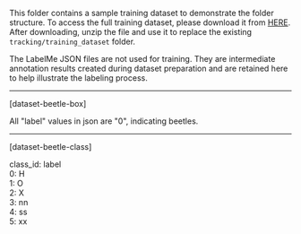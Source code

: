 This folder contains a sample training dataset to demonstrate the folder structure. To access the full training dataset, please download it from [HERE](https://drive.google.com/drive/folders/1vGJgGVYwupqA06Lj6wFC9Ki-DBtZDRHL?usp=drive_link). After downloading, unzip the file and use it to replace the existing `tracking/training_dataset` folder.

The LabelMe JSON files are not used for training. They are intermediate annotation results created during dataset preparation and are retained here to help illustrate the labeling process.


---


[dataset-beetle-box]

All "label" values in json are "0", indicating beetles.


------


[dataset-beetle-class]

class_id: label  
0: H  
1: O  
2: X  
3: nn  
4: ss  
5: xx
